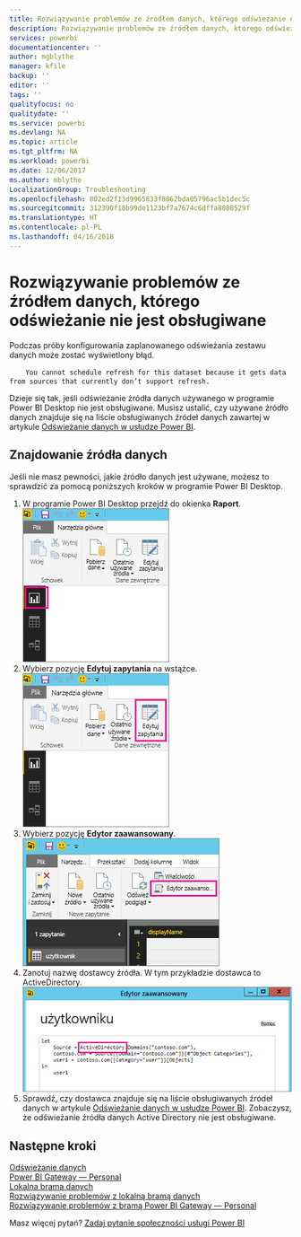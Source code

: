 ```yaml
---
title: Rozwiązywanie problemów ze źródłem danych, którego odświeżanie nie jest obsługiwane
description: Rozwiązywanie problemów ze źródłem danych, którego odświeżanie nie jest obsługiwane
services: powerbi
documentationcenter: ''
author: mgblythe
manager: kfile
backup: ''
editor: ''
tags: ''
qualityfocus: no
qualitydate: ''
ms.service: powerbi
ms.devlang: NA
ms.topic: article
ms.tgt_pltfrm: NA
ms.workload: powerbi
ms.date: 12/06/2017
ms.author: mblythe
LocalizationGroup: Troubleshooting
ms.openlocfilehash: 802ed2f13d9965833f8862bda05796ac5b1dec5c
ms.sourcegitcommit: 312390f18b99de1123bf7a7674c6dffa8088529f
ms.translationtype: HT
ms.contentlocale: pl-PL
ms.lasthandoff: 04/16/2018
---
```

# <a name="troubleshooting-unsupported-data-source-for-refresh"></a>Rozwiązywanie problemów ze źródłem danych, którego odświeżanie nie jest obsługiwane
Podczas próby konfigurowania zaplanowanego odświeżania zestawu danych może zostać wyświetlony błąd.

        You cannot schedule refresh for this dataset because it gets data from sources that currently don’t support refresh.

Dzieje się tak, jeśli odświeżanie źródła danych używanego w programie Power BI Desktop nie jest obsługiwane. Musisz ustalić, czy używane źródło danych znajduje się na liście obsługiwanych źródeł danych zawartej w artykule [Odświeżanie danych w usłudze Power BI](refresh-data.md). 

## <a name="find-the-data-source"></a>Znajdowanie źródła danych
Jeśli nie masz pewności, jakie źródło danych jest używane, możesz to sprawdzić za pomocą poniższych kroków w programie Power BI Desktop.  

1. W programie Power BI Desktop przejdź do okienka **Raport**.  
   ![](media/service-admin-troubleshoot-unsupported-data-source-for-refresh/tshoot-report-pane.png)
2. Wybierz pozycję **Edytuj zapytania** na wstążce.  
   ![](media/service-admin-troubleshoot-unsupported-data-source-for-refresh/tshoot-edit-queries.png)
3. Wybierz pozycję **Edytor zaawansowany**.  
   ![](media/service-admin-troubleshoot-unsupported-data-source-for-refresh/tshoot-advanced-editor.png)
4. Zanotuj nazwę dostawcy źródła.  W tym przykładzie dostawca to ActiveDirectory.  
   ![](media/service-admin-troubleshoot-unsupported-data-source-for-refresh/tshoot-provider.png)
5. Sprawdź, czy dostawca znajduje się na liście obsługiwanych źródeł danych w artykule [Odświeżanie danych w usłudze Power BI](refresh-data.md).  Zobaczysz, że odświeżanie źródła danych Active Directory nie jest obsługiwane.  

## <a name="next-steps"></a>Następne kroki
[Odświeżanie danych](refresh-data.md)  
[Power BI Gateway — Personal](personal-gateway.md)  
[Lokalna brama danych](service-gateway-onprem.md)  
[Rozwiązywanie problemów z lokalną bramą danych](service-gateway-onprem-tshoot.md)  
[Rozwiązywanie problemów z bramą Power BI Gateway — Personal](service-admin-troubleshooting-power-bi-personal-gateway.md)  

Masz więcej pytań? [Zadaj pytanie społeczności usługi Power BI](http://community.powerbi.com/)

